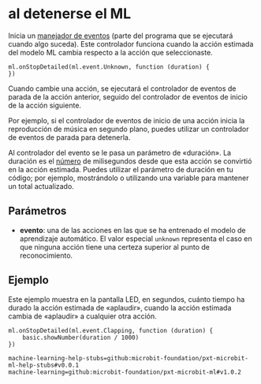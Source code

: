 # al detenerse el ML

Inicia un [manejador de eventos](/reference/event-handler) (parte del programa que se ejecutará cuando algo suceda). Este controlador funciona cuando la acción estimada del modelo ML cambia respecto a la acción que seleccionaste.

```sig
ml.onStopDetailed(ml.event.Unknown, function (duration) {
})
```

Cuando cambie una acción, se ejecutará el controlador de eventos de parada de la acción anterior, seguido del controlador de eventos de inicio de la acción siguiente.

Por ejemplo, si el controlador de eventos de inicio de una acción inicia la reproducción de música en segundo plano, puedes utilizar un controlador de eventos de parada para detenerla.

Al controlador del evento se le pasa un parámetro de «duración». La duración es el [número](/types/number) de milisegundos desde que esta acción se convirtió en la acción estimada. Puedes utilizar el parámetro de duración en tu código; por ejemplo, mostrándolo o utilizando una variable para mantener un total actualizado.

## Parámetros

- **evento**: una de las acciones en las que se ha entrenado el modelo de aprendizaje automático. El valor especial `unknown` representa el caso en que ninguna acción tiene una certeza superior al punto de reconocimiento.

## Ejemplo

Este ejemplo muestra en la pantalla LED, en segundos, cuánto tiempo ha durado la acción estimada de «aplaudir», cuando la acción estimada cambia de «aplaudir» a cualquier otra acción.

```blocks
ml.onStopDetailed(ml.event.Clapping, function (duration) {
    basic.showNumber(duration / 1000)
})
```

```package
machine-learning-help-stubs=github:microbit-foundation/pxt-microbit-ml-help-stubs#v0.0.1
machine-learning=github:microbit-foundation/pxt-microbit-ml#v1.0.2
```
